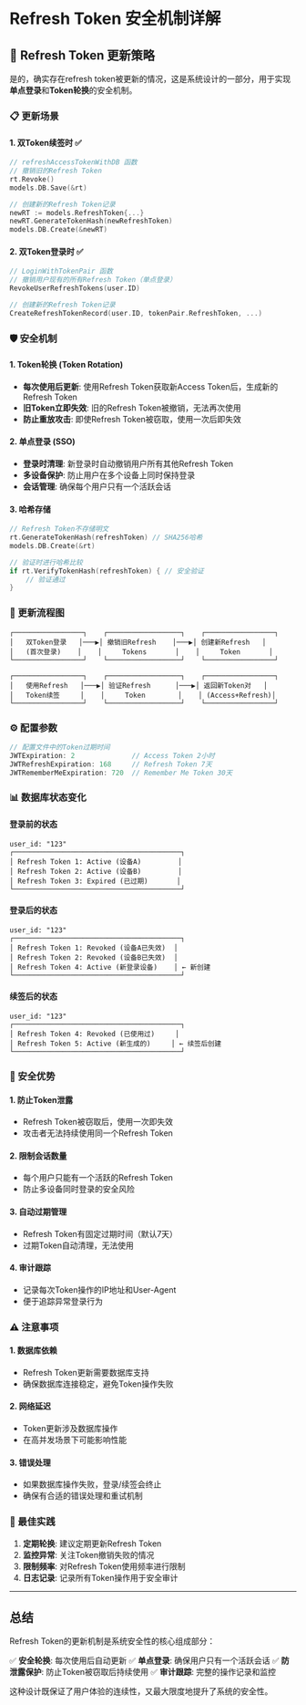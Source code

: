 # Refresh Token 安全机制详解

## 🔄 Refresh Token 更新策略

是的，确实存在refresh token被更新的情况，这是系统设计的一部分，用于实现**单点登录**和**Token轮换**的安全机制。

### 📋 更新场景

#### 1. **双Token续签时** ✅
```go
// refreshAccessTokenWithDB 函数
// 撤销旧的Refresh Token
rt.Revoke()
models.DB.Save(&rt)

// 创建新的Refresh Token记录
newRT := models.RefreshToken{...}
newRT.GenerateTokenHash(newRefreshToken)
models.DB.Create(&newRT)
```

#### 2. **双Token登录时** ✅
```go
// LoginWithTokenPair 函数
// 撤销用户现有的所有Refresh Token（单点登录）
RevokeUserRefreshTokens(user.ID)

// 创建新的Refresh Token记录
CreateRefreshTokenRecord(user.ID, tokenPair.RefreshToken, ...)
```

### 🛡️ 安全机制

#### 1. **Token轮换 (Token Rotation)**
- **每次使用后更新**: 使用Refresh Token获取新Access Token后，生成新的Refresh Token
- **旧Token立即失效**: 旧的Refresh Token被撤销，无法再次使用
- **防止重放攻击**: 即使Refresh Token被窃取，使用一次后即失效

#### 2. **单点登录 (SSO)**
- **登录时清理**: 新登录时自动撤销用户所有其他Refresh Token
- **多设备保护**: 防止用户在多个设备上同时保持登录
- **会话管理**: 确保每个用户只有一个活跃会话

#### 3. **哈希存储**
```go
// Refresh Token不存储明文
rt.GenerateTokenHash(refreshToken) // SHA256哈希
models.DB.Create(&rt)

// 验证时进行哈希比较
if rt.VerifyTokenHash(refreshToken) { // 安全验证
    // 验证通过
}
```

### 🔄 更新流程图

```
┌─────────────────┐    ┌──────────────────┐    ┌─────────────────┐
│   双Token登录   │───▶│ 撤销旧Refresh    │───▶│ 创建新Refresh   │
│   (首次登录)    │    │     Tokens       │    │     Token       │
└─────────────────┘    └──────────────────┘    └─────────────────┘

┌─────────────────┐    ┌──────────────────┐    ┌─────────────────┐
│   使用Refresh   │───▶│ 验证Refresh      │───▶│ 返回新Token对   │
│   Token续签     │    │     Token        │    │ (Access+Refresh)│
└─────────────────┘    └──────────────────┘    └─────────────────┘
```

### ⚙️ 配置参数

```go
// 配置文件中的Token过期时间
JWTExpiration: 2              // Access Token 2小时
JWTRefreshExpiration: 168     // Refresh Token 7天
JWTRememberMeExpiration: 720  // Remember Me Token 30天
```

### 📊 数据库状态变化

#### 登录前的状态
```
user_id: "123"
┌─────────────────────────────────────────┐
│ Refresh Token 1: Active (设备A)         │
│ Refresh Token 2: Active (设备B)         │
│ Refresh Token 3: Expired (已过期)       │
└─────────────────────────────────────────┘
```

#### 登录后的状态
```
user_id: "123"
┌─────────────────────────────────────────┐
│ Refresh Token 1: Revoked (设备A已失效)  │
│ Refresh Token 2: Revoked (设备B已失效)  │
│ Refresh Token 4: Active (新登录设备)    │ ← 新创建
└─────────────────────────────────────────┘
```

#### 续签后的状态
```
user_id: "123"
┌─────────────────────────────────────────┐
│ Refresh Token 4: Revoked (已使用过)     │
│ Refresh Token 5: Active (新生成的)     │ ← 续签后创建
└─────────────────────────────────────────┘
```

### 🔐 安全优势

#### 1. **防止Token泄露**
- Refresh Token被窃取后，使用一次即失效
- 攻击者无法持续使用同一个Refresh Token

#### 2. **限制会话数量**
- 每个用户只能有一个活跃的Refresh Token
- 防止多设备同时登录的安全风险

#### 3. **自动过期管理**
- Refresh Token有固定过期时间（默认7天）
- 过期Token自动清理，无法使用

#### 4. **审计跟踪**
- 记录每次Token操作的IP地址和User-Agent
- 便于追踪异常登录行为

### ⚠️ 注意事项

#### 1. **数据库依赖**
- Refresh Token更新需要数据库支持
- 确保数据库连接稳定，避免Token操作失败

#### 2. **网络延迟**
- Token更新涉及数据库操作
- 在高并发场景下可能影响性能

#### 3. **错误处理**
- 如果数据库操作失败，登录/续签会终止
- 确保有合适的错误处理和重试机制

### 🎯 最佳实践

1. **定期轮换**: 建议定期更新Refresh Token
2. **监控异常**: 关注Token撤销失败的情况
3. **限制频率**: 对Refresh Token使用频率进行限制
4. **日志记录**: 记录所有Token操作用于安全审计

---

## 总结

Refresh Token的更新机制是系统安全性的核心组成部分：

✅ **安全轮换**: 每次使用后自动更新
✅ **单点登录**: 确保用户只有一个活跃会话
✅ **防泄露保护**: 防止Token被窃取后持续使用
✅ **审计跟踪**: 完整的操作记录和监控

这种设计既保证了用户体验的连续性，又最大限度地提升了系统的安全性。
